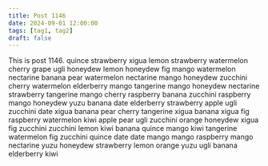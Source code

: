 ```yaml
---
title: Post 1146
date: 2024-09-01 12:00:00
tags: [tag1, tag2]
draft: false
---
```

This is post 1146.
quince
strawberry
xigua
lemon
strawberry
watermelon
cherry
grape
ugli
honeydew
lemon
honeydew
fig
mango
watermelon
nectarine
banana
pear
watermelon
nectarine
mango
honeydew
zucchini
cherry
watermelon
elderberry
mango
tangerine
mango
honeydew
nectarine
strawberry
tangerine
mango
cherry
raspberry
banana
zucchini
raspberry
mango
honeydew
yuzu
banana
date
elderberry
strawberry
apple
ugli
zucchini
date
xigua
banana
pear
cherry
tangerine
xigua
banana
xigua
fig
raspberry
watermelon
kiwi
apple
pear
ugli
zucchini
orange
honeydew
xigua
fig
zucchini
zucchini
lemon
kiwi
banana
quince
mango
kiwi
tangerine
watermelon
fig
zucchini
quince
date
date
mango
mango
raspberry
mango
nectarine
yuzu
honeydew
strawberry
lemon
orange
yuzu
ugli
banana
elderberry
kiwi
